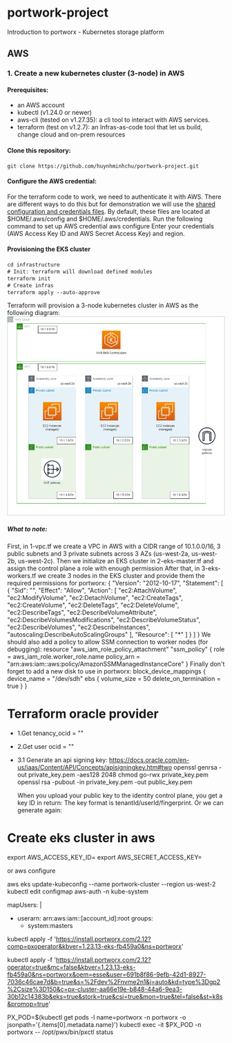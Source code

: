 # portwork-project
Introduction to portworx - Kubernetes storage platform

## **AWS**

### 1. Create a new kubernetes cluster (3-node) in AWS

#### Prerequisites:
- an AWS account
- kubectl (v1.24.0 or newer)
- aws-cli (tested on v1.27.35): a cli tool to interact with AWS services.
- terraform (test on v1.2.7): an Infras-as-code tool that let us build, change cloud and on-prem resources

#### Clone this repository:
    git clone https://github.com/huynhminhchu/portwork-project.git

#### Configure the AWS credential:
For the terraform code to work, we need to authenticate it with AWS. There are different ways to do this but for demonstration we will use the [shared configuration and credentials files](https://docs.aws.amazon.com/cli/latest/userguide/cli-configure-files.html). By default, these files are located at $HOME/.aws/config and $HOME/.aws/credentials.
Run the following command to set up AWS credential
    aws configure
Enter your credentials (AWS Access Key ID and AWS Secret Access Key) and region.

#### Provisioning the EKS cluster
    cd infrastructure
    # Init: terraform will download defined modules
    terraform init
    # Create infras
    terraform apply --auto-approve
Terraform will provision a 3-node kubernetes cluster in AWS as the following diagram:
![AWS EKS Portwork](/images/aws_portwork.png)

##### What to note:
First, in 1-vpc.tf we create a VPC in AWS with a CIDR range of 10.1.0.0/16, 3 public subnets and 3 private subnets across 3 AZs (us-west-2a, us-west-2b, us-west-2c).
Then we initialize an EKS cluster in 2-eks-master.tf and assign the control plane a role with enough permission
After that, in 3-eks-workers.tf we create 3 nodes in the EKS cluster and provide them the required permissions for portworx:
      {
        "Version": "2012-10-17",
        "Statement": [
          {
            "Sid": "", 
            "Effect": "Allow",
            "Action": [
              "ec2:AttachVolume",
              "ec2:ModifyVolume",
              "ec2:DetachVolume",
              "ec2:CreateTags",
              "ec2:CreateVolume",
              "ec2:DeleteTags",
              "ec2:DeleteVolume",
              "ec2:DescribeTags",
              "ec2:DescribeVolumeAttribute",
              "ec2:DescribeVolumesModifications",
              "ec2:DescribeVolumeStatus",
              "ec2:DescribeVolumes",
              "ec2:DescribeInstances",
              "autoscaling:DescribeAutoScalingGroups"
            ],
            "Resource": [
              "*"
            ]
          }
        ]
      }
We should also add a policy to allow SSM connection to worker nodes (for debugging):
      resource "aws_iam_role_policy_attachment" "ssm_policy" {
        role       = aws_iam_role.worker_role.name
        policy_arn = "arn:aws:iam::aws:policy/AmazonSSMManagedInstanceCore"
      }
Finally don't forget to add a new disk to use in portworx:
      block_device_mappings {
        device_name = "/dev/sdh"
        ebs {
          volume_size           = 50
          delete_on_termination = true
        }
      }
#### 




















# Terraform oracle provider
- 1.Get tenancy_ocid = ""
- 2.Get user ocid = "" 
- 3.1 Generate an api signing key: https://docs.oracle.com/en-us/iaas/Content/API/Concepts/apisigningkey.htm#two
  openssl genrsa -out private_key.pem -aes128 2048
  chmod go-rwx private_key.pem
  openssl rsa -pubout -in private_key.pem -out public_key.pem

    When you upload your public key to the identity control plane, you get a key ID in return:
    The key format is tenantId/userId/fingerprint.
    Or we can generate again: 


# Create eks cluster in aws
export AWS_ACCESS_KEY_ID=
export AWS_SECRET_ACCESS_KEY=

or aws configure


aws eks update-kubeconfig --name portwork-cluster --region us-west-2
kubectl edit configmap aws-auth -n kube-system

mapUsers: |
  - userarn: arn:aws:iam::[account_id]:root
    groups:
    - system:masters


kubectl apply -f 'https://install.portworx.com/2.12?comp=pxoperator&kbver=1.23.13-eks-fb459a0&ns=portworx'

kubectl apply -f 'https://install.portworx.com/2.12?operator=true&mc=false&kbver=1.23.13-eks-fb459a0&ns=portworx&oem=esse&user=691b8f86-9efb-42d1-8927-7036c46cae7d&b=true&s=%2Fdev%2Fnvme2n1&j=auto&kd=type%3Dgp2%2Csize%3D150&c=px-cluster-aa66e19e-b848-44a6-9ea3-30b12c14383b&eks=true&stork=true&csi=true&mon=true&tel=false&st=k8s&promop=true'

PX_POD=$(kubectl get pods -l name=portworx -n portworx -o jsonpath='{.items[0].metadata.name}')
kubectl exec -it $PX_POD -n portworx -- /opt/pwx/bin/pxctl status